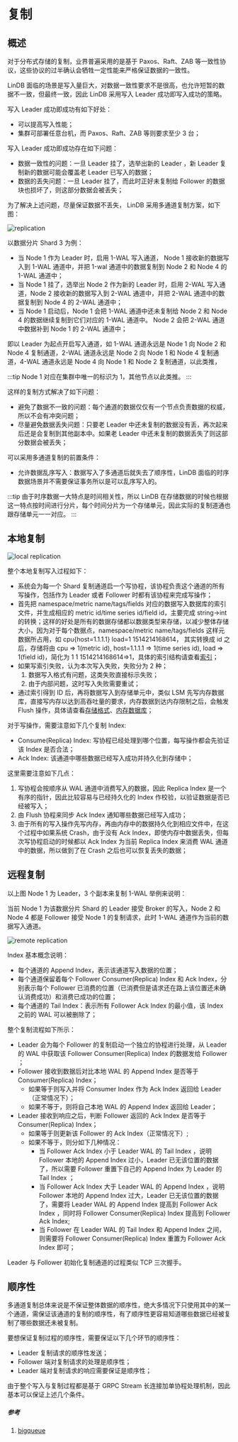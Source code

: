 # 复制

## 概述

对于分布式存储的复制，业界普遍采用的是基于 Paxos、Raft、ZAB 等一致性协议，这些协议的过半确认会牺牲一定性能来严格保证数据的一致性。

LinDB 面临的场景是写入量巨大，对数据一致性要求不是很高，也允许短暂的数据不一致，但最终一致，因此 LinDB 采用写入 Leader 成功即写入成功的策略。

写入 Leader 成功即成功有如下好处：
- 可以提高写入性能；
- 集群可部署任意台机，而 Paxos、Raft、ZAB 等则要求至少 3 台；

写入 Leader 成功即成功存在如下问题：
- 数据一致性的问题：一旦 Leader 挂了，选举出新的 Leader ，新 Leader 复制新的数据可能会覆盖老 Leader 已写入的数据；
- 数据的丢失问题：一旦 Leader 挂了，而此时正好未复制给 Follower 的数据块也损坏了，则这部分数据会被丢失；

为了解决上述问题，尽量保证数据不丢失， LinDB 采用多通道复制方案，如下图：

![replication](@images/design/storage_database.png)

以数据分片 Shard 3 为例：
- 当 Node 1 作为 Leader 时，启用 1-WAL 写入通道， Node 1 接收新的数据写入到 1-WAL 通道中，并把 1-wal 通道中的数据复制到 Node 2 和 Node 4 的 1-WAL 通道中；
- 当 Node 1 挂了，选举出 Node 2 作为新的 Leader 时，启用 2-WAL 写入通道，Node 2 接收新的数据写入到 2-WAL 通道中，并把 2-WAL 通道中的数据复制到 Node 4 的 2-WAL 通道中；
- 当 Node 1 启动后，Node 1 会把 1-WAL 通道中还未复制给 Node 2 和 Node 4 的数据继续复制到它们对应的 1-WAL 通道中。 Node 2 会把 2-WAL 通道中数据补到 Node 1 的 2-WAL 通道中；

即以 Leader 为起点开启写入通道，如 1-WAL 通道永远是 Node 1 向 Node 2 和 Node 4 复制通道，2-WAL 通道永远是 Node 2 向 Node 1 和 Node 4 复制通道，4-WAL 通道永远是 Node 4 向 Node 1 和 Node 2 复制通道，以此类推，

:::tip
Node 1 对应在集群中唯一的标识为 1，其他节点以此类推。
:::

这样的复制方式解决了如下问题：
- 避免了数据不一致的问题：每个通道的数据仅仅有一个节点负责数据的权威，所以不会有冲突问题；
- 尽量避免数据丢失问题：只要老 Leader 中还未复制的数据没有丢，再次起来后还是会复制到其他副本中。如果老 Leader 中还未复制的数据丢失了则这部分数据会被丢失；

可以采用多通道复制的前置条件：
- 允许数据乱序写入：数据写入了多通道后就失去了顺序性，LinDB 面临的时序数据场景并不需要保证事务所以是可以乱序写入的。

:::tip
由于时序数据一大特点是时间相关性，所以 LinDB 在存储数据的时候也根据这一特点按时间进行分片，每个时间分片为一个存储单元，因此实际的复制道通也跟存储单元一一对应。
:::

## 本地复制

![local replication](@images/design/local_replication.png)

整个本地复制写入过程如下：
- 系统会为每一个 Shard 复制通道启一个写协程，该协程负责这个通道的所有写操作，包括作为 Leader 或者 Follower 时都有该协程来完成写操作；
- 首先把 namespace/metric name/tags/fields 对应的数据写入数据库的索引文件，并生成相应的 metric id/time series id/field id，主要完成 string->int 的转换；这样的好处是所有的数据存储都以数据类型来存储，以减少整体存储大小，因为对于每个数据点，namespace/metric name/tags/fields 这样元数据所占用，如 cpu{host=1.1.1.1} load=1 1514214168614，
其实转换成 id 之后，存储将由 cpu => 1(metric id), host=1.1.1.1 => 1(time series id), load => 1(field id)，简化为 1 1 1514214168614=>1，具体的索引结构请查看[索引](index_.md)；
- 如果写索引失败，认为本次写入失败，失败分为 2 种；
  1. 数据写入格式有问题，这类失败直接标示失败；
  2. 由于内部问题，这时写入失败需要重试；
- 通过索引得到 ID 后，再将数据写入到存储单元中，类似 LSM 先写内存数据库，直接写内存以达到高吞吐量的要求，内存数据到达内存限制之后，会触发 Flush 操作，具体请查看[存储格式](storage.md)、[内存数据库](memory.md)；

对于写操作，需要注意如下几个复制 Index:
-  Consume(Replica) Index: 写协程已经处理到哪个位置，每写操作都会先验证该 Index 是否合法；
-  Ack Index: 该通道中哪些数据已经写入成功并持久化到存储中；

这里需要注意如下几点：
1. 写协程会按顺序从 WAL 通道中消费写入的数据，因此 Replica Index 是一个有序的指针，因此比较容易与已经持久化的 Index 作校验，以验证数据是否已经被写入；
2. 由 Flush 协程来同步 Ack Index 通知哪些数据已经写入成功；
3. 由于所有的写入操作先写内存，再由内存中的数据持久化到相应文件中，在这个过程中如果系统 Crash，由于没有 Ack Index，即使内存中数据丢失，但每次写协程启动的时候都以 Ack Index 为当前 Replica Index 来消费 WAL 通道中的数据，所以做到了在 Crash 之后也可以恢复丢失的数据；

## 远程复制

以上图 Node 1 为 Leader，3 个副本来复制 1-WAL 举例来说明：

当前 Node 1 为该数据分片 Shard 的 Leader 接受 Broker 的写入，Node 2 和 Node 4 都是 Follower 接受 Node 1 的复制请求，此时 1-WAL 通道作为当前的数据写入通道。

![remote replication](@images/design/remote_replication.png)
  
Index 基本概念说明：
- 每个通道的 Append Index，表示该通道写入数据的位置；
- 每个通道保留着每个 Follower Consumer(Replica) Index 和 Ack Index，分别表示每个 Follower 已消费的位置（已消费但是请求还在路上该位置还未确认消费成功）和消费已成功的位置；
- 每个通道的 Tail Index：表示所有 Follower Ack Index 的最小值，该 Index 之前的 WAL 可以被删除了；

整个复制流程如下所示：
- Leader 会为每个 Follower 的复制启动一个独立的协程进行处理，从 Leader 的 WAL 中获取该 Follower Consumer(Replica) Index 的数据发给 Follower ；
- Follower 接收到数据后对比本地 WAL 的 Append Index 是否等于 Consumer(Replica) Index；
  - 如果等于则写入并将 Consumer Index 作为 Ack Index 返回给 Leader（正常情况下）；
  - 如果不等于，则将自己本地 WAL 的 Append Index 返回给 Leader；
- Leader 接收到响应之后，判断 Follower 返回的 Ack Index 是否等于 Consumer(Replica) Index；
  - 如果等于则更新该 Follower 的 Ack Index（正常情况下）;
  - 如果不等于，则分如下几种情况：
    - 当 Follower Ack Index 小于 Leader WAL 的 Tail Index ，说明 Follower 本地的 Append Index 过小，Leader 已无该位置的数据了，所以需要 Follower 重置下自己的 Append Index 为 Leader 的 Tail Index ；
    - 当 Follower Ack Index 大于 Leader WAL 的 Append Index ，说明 Follower 本地的 Append Index 过大，Leader 已无该位置的数据了，需要将 Leader WAL 的 Append Index 提高到 Follower Ack Index ，同时将 Follower Consumer(Replica) Index 提高到 Follower Ack Index;
    - 当 Follower 在 Leader WAL 的 Tail Index 和 Append Index 之间，则需要将 Follower Consumer(Replica) Index 重置为 Follower Ack Index 即可；

Leader 与 Follower 初始化复制通道的过程类似 TCP 三次握手。

## 顺序性

多通道复制总体来说是不保证整体数据的顺序性，绝大多情况下只使用其中的某一个通道，需保证该通道的复制的顺序性，有了顺序性更容易知道哪些数据已经被复制了哪些数据还未被复制。

要想保证复制过程的顺序性，需要保证以下几个环节的顺序性：
- Leader 复制请求的顺序性发送；
- Follower 端对复制请求的处理是顺序性；
- Leader 端对复制请求的响应需要保证是顺序性；

由于整个写入与复制过程都是基于 GRPC Stream 长连接加单协程处理机制，因此基本可以保证上述几个条件。

##### 参考
1. [bigqueue](https://github.com/bulldog2011/bigqueue)
